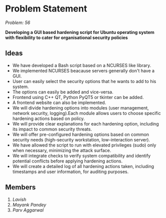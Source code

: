 # Problem Statement

_Problem: 56_

**Developing a GUI based hardening script for Ubuntu operating system with flexibility to cater for organisational security policies**

## Ideas

- We have developed a Bash script based on a NCURSES like library.
- We implemented NCURSES beacause servers generally don't have a GUI.
- User can easily select the security options that he wants to add to his system.
- The options can easily be added and vice-versa.
- Frontend using C++ QT, Python PyQT5 or tkinter can be added.
- A frontend website can also be implemented.
- We will divide hardening options into modules (user management, network security, logging).Each module allows users to choose specific hardening actions based on policy.
- We will provide clear explanations for each hardening option, including its impact to common security threats.
- We will offer pre-configured hardening options based on common security needs (high-security workstation, low-interaction server).
- We have allowed the script to run with elevated privileges (sudo) only when necessary, minimizing the attack surface.
- We will integrate checks to verify system compatibility and identify potential conflicts before applying hardening actions.
- We will create a detailed log of all hardening actions taken, including timestamps and user information, for auditing purposes. 

## Members

1. _Lavish_
1. _Mayank Pandey_
1. _Parv Aggarwal_
